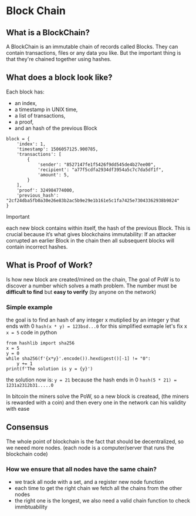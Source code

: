 # Block Chain

## What is a BlockChain?

A BlockChain is an immutable chain of records called Blocks.
They can contain transactions, files or any data you like.
But the important thing is that they're chained together using hashes.

## What does a block look like?

Each block has: 
- an index,
- a timestamp in UNIX time,
- a list of transactions,
- a proof,
- and an hash of the previous Block

```python3
block = {
    'index': 1,
    'timestamp': 1506057125.900785,
    'transactions': [
        {
            'sender': "8527147fe1f5426f9dd545de4b27ee00",
            'recipient': "a77f5cdfa2934df3954a5c7c7da5df1f",
            'amount': 5,
        }
    ],
    'proof': 324984774000,
    'previous_hash': "2cf24dba5fb0a30e26e83b2ac5b9e29e1b161e5c1fa7425e73043362938b9824"
}
```
> [!IMPORTANT]
> each new block contains within itself, the hash of the previous Block. This is crucial because it’s what gives blockchains immutability: If an attacker corrupted an earlier Block in the chain then all subsequent blocks will contain incorrect hashes.

## What is Proof of Work?

Is how new block are created/mined on the chain,
The goal of PoW is to discover a number which solves a math problem.
The number must be **difficult to find** but **easy to verify** (by anyone on the network)

### Simple example
the goal is to find an hash of any integer x mutiplied by an integer y that ends with 0
`hash(x * y) = 123bsd...0` 
for this simplified exmaple let's fix x 
`x = 5` 
code in python
```python3
from hashlib import sha256
x = 5
y = 0
while sha256(f'{x*y}'.encode()).hexdigest()[-1] != "0":
    y += 1
print(f'The solution is y = {y}')
```
the solution now is:
`y = 21` 
because the hash ends in 0
`hash(5 * 21) = 1231a2312b31.....0` 

In bitcoin the miners solve the PoW, so a new block is createad, (the miners is rewarded with a coin)
and then every one in the network can his validity with ease


## Consensus
The whole point of blockchain is the fact that should be decentralized, so we neeed more nodes.
(each node is a computer/server that runs the blockchain code)

### How we ensure that all nodes have the same chain?
- we track all node with a set, and a register new node function
- each time to get the right chain we fetch all the chains from the other nodes
- the right one is the longest, we also need a valid chain function to check immbtuability
